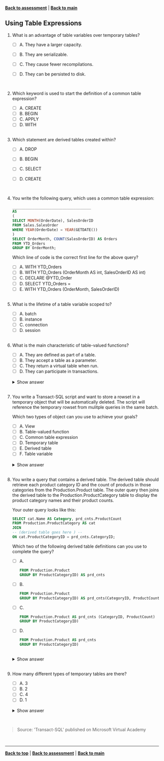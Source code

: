 <a id="top" />

<br/>


[**Back to assessment**](./assessment.md) |   [**Back to main**](../README.md) 

## Using Table Expressions


1. What is an advantage of table variables over temporary tables?

    - [ ] A. 	They have a larger capacity.
    - [ ] B. 	They are serializable.
    - [ ] C. 	They cause fewer recompilations.
    - [ ] D. 	They can be persisted to disk. 


    <br>
	

2. Which keyword is used to start the definition of a common table expression?

    - [ ] A. 	CREATE
    - [ ] B. 	BEGIN
    - [ ] C. 	APPLY
    - [ ] D. 	WITH

    <br>
	
3. Which statement are derived tables created within?

    - [ ] A. 	DROP
    - [ ] B. 	BEGIN
    - [ ] C. 	SELECT
    - [ ] D. 	CREATE


    <br>
	

4. You write the following query, which uses a common table expression:
    ```sql
    ____________________________________
    AS
    (
    SELECT MONTH(OrderDate), SalesOrderID
    FROM Sales.SalesOrder
    WHERE YEAR(OrderDate) = YEAR(GETDATE())
    )
    SELECT OrderMonth, COUNT(SalesOrderID) AS Orders
    FROM YTD_Orders
    GROUP BY OrderMonth;
    ```

    Which line of code is the correct first line for the above query?

    - [ ] A. 	WITH YTD_Orders
    - [ ] B. 	WITH YTD_Orders (OrderMonth AS int, SalesOrderID AS int)
    - [ ] C. 	DECLARE @YTD_Order
    - [ ] D. 	SELECT YTD_Orders =
    - [ ] E. 	WITH YTD_Orders (OrderMonth, SalesOrderID)
	
    <br>

5. What is the lifetime of a table variable scoped to?

    - [ ] A. 	batch
    - [ ] B. 	instance
    - [ ] C. 	connection
    - [ ] D. 	session
  
    <br>     


6. What is the main characteristic of table-valued functions?

    - [ ] A. 	They are defined as part of a table.
    - [ ] B. 	They accept a table as a parameter.
    - [ ] C. 	They return a virtual table when run.
    - [ ] D. 	They can participate in transactions.
	
    <br>

    <details>
    <summary>Show answer</summary>
    A user-defined function that returns a table data type and also it can accept parameters.
    </details>

    <br>

	
7. You write a Transact-SQL script and want to store a rowset in a temporary object that will be automatically deleted. The script will reference the temporary rowset from mulitple queries in the same batch.

    Which two types of object can you use to achieve your goals?
    - [ ] A. 	View
    - [ ] B. 	Table-valued function
    - [ ] C. 	Common table expression
    - [ ] D. 	Temporary table
    - [ ] E. 	Derived table
    - [ ] F. 	Table variable
	
    <br>

    <details>
    <summary>Show answer</summary>
    Temporary table & Table variable.
    </details>

    <br>
 	

8. You write a query that contains a derived table. The derived table should retrieve each product category ID and the count of products in those categories from the Production.Product table. The outer query then joins the derived table to the Production.ProductCategory table to display the product category names and their product counts.

    Your outer query looks like this:

    ```sql
    SELECT cat.Name AS Category, prd_cnts.ProductCount
    FROM Production.ProductCategory AS cat
    JOIN
    -- (derived table goes here ) --
    ON cat.ProductCategoryID = prd_cnts.CategoryID;
    ```

    Which two of the following derived table definitions can you use to complete the query?

    - [ ] A. 
        ```sql 	(SELECT ProductCategoryID AS CategoryID, COUNT(ProductID) AS ProductCount
        FROM Production.Product
        GROUP BY ProductCategoryID) AS prd_cnts
        ```
    - [ ] B. 
        ```sql	(SELECT ProductCategoryID, COUNT(ProductID)
        FROM Production.Product
        GROUP BY ProductCategoryID) AS prd_cnts(CategoryID, ProductCount)
        ```
    - [ ] C. 
        ```sql	(SELECT ProductCategoryID, COUNT(ProductID)
        FROM Production.Product AS prd_cnts (CategoryID, ProductCount)
        GROUP BY ProductCategoryID)
        ```
    - [ ] D. 
        ```sql	(SELECT ProductCategoryID AS CategoryID, COUNT(ProductID) AS ProductCount
        FROM Production.Product AS prd_cnts
        GROUP BY ProductCategoryID)
        ```
	
    <br>

    <details>
    <summary>Show answer</summary>
    C & D
    </details>

    <br>
 	


9. How many different types of temporary tables are there?

    - [ ] A. 	3
    - [ ] B. 	2
    - [ ] C. 	4
    - [ ] D. 	1

    <br/>

    <details>
    <summary>Show answer</summary>
    Temporary tables are stored in tempdb. There are two types of temporary tables: local and global. [Tables](https://learn.microsoft.com/en-us/sql/relational-databases/tables/tables)
    </details>




<br/>

> Source: 'Transact-SQL' published on Microsoft Virtual Academy

<br/>

------

[**Back to top**](#top) | [**Back to assessment**](./assessment.md) | [**Back to main**](../README.md) 